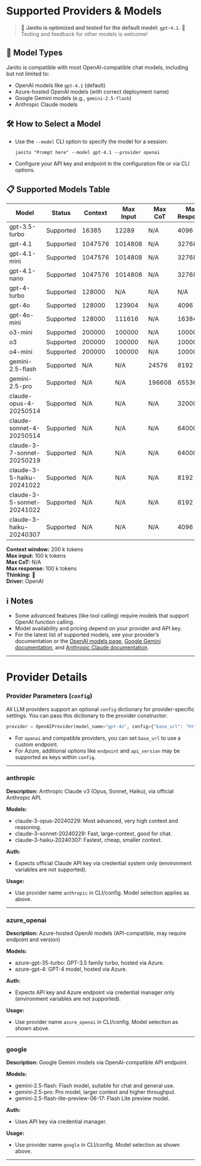 # Supported Providers & Models

> 🚀 **Janito is optimized and tested for the default model: `gpt-4.1`.**
> 🧪 Testing and feedback for other models is welcome!


## 🤖 Model Types

Janito is compatible with most OpenAI-compatible chat models, including but not limited to:

- OpenAI models like `gpt-4.1` (default)
- Azure-hosted OpenAI models (with correct deployment name)
- Google Gemini models (e.g., `gemini-2.5-flash`)
- Anthropic Claude models

## 🛠️ How to Select a Model

- Use the `--model` CLI option to specify the model for a session:
  ```
  janito "Prompt here" --model gpt-4.1 --provider openai
  ```
- Configure your API key and endpoint in the configuration file or via CLI options.


## 📋 Supported Models Table

| Model           | Status    | Context     | Max Input  | Max CoT | Max Response | Thinking | Provider | Reference |
|-----------------|-----------|-------------|------------|---------|--------------|----------|----------|-----------|
| gpt-3.5-turbo   | Supported | 16385       | 12289      | N/A     | 4096         |          | OpenAI   | [source](../janito/providers/openai/model_info.py) |
| gpt-4.1         | Supported | 1047576     | 1014808    | N/A     | 32768        |          | OpenAI   | [source](../janito/providers/openai/model_info.py) |
| gpt-4.1-mini    | Supported | 1047576     | 1014808    | N/A     | 32768        |          | OpenAI   | [source](../janito/providers/openai/model_info.py) |
| gpt-4.1-nano    | Supported | 1047576     | 1014808    | N/A     | 32768        |          | OpenAI   | [source](../janito/providers/openai/model_info.py) |
| gpt-4-turbo     | Supported | 128000      | N/A        | N/A     | N/A          |          | OpenAI   | [source](../janito/providers/openai/model_info.py) |
| gpt-4o          | Supported | 128000      | 123904     | N/A     | 4096         |          | OpenAI   | [source](../janito/providers/openai/model_info.py) |
| gpt-4o-mini     | Supported | 128000      | 111616     | N/A     | 16384        |          | OpenAI   | [source](../janito/providers/openai/model_info.py) |
| o3-mini         | Supported | 200000      | 100000     | N/A     | 100000       | 📖       | OpenAI   | [source](../janito/providers/openai/model_info.py) |
| o3              | Supported | 200000      | 100000     | N/A     | 100000       | 📖       | OpenAI   | [source](../janito/providers/openai/model_info.py) |
| o4-mini         | Supported | 200000      | 100000     | N/A     | 100000       | 📖       | OpenAI   | [source](../janito/providers/openai/model_info.py) |
| gemini-2.5-flash | Supported | N/A         | N/A        | 24576   | 8192         | ✔️        | Google   | [source](../janito/providers/google/model_info.py) |
| gemini-2.5-pro   | Supported | N/A         | N/A        | 196608  | 65536        | ✔️        | Google   | [source](../janito/providers/google/model_info.py) |
| claude-opus-4-20250514 | Supported | N/A         | N/A        | N/A     | 32000        |          | Anthropic| [source](../janito/providers/anthropic/model_info.py) |
| claude-sonnet-4-20250514 | Supported | N/A         | N/A        | N/A     | 64000        |          | Anthropic| [source](../janito/providers/anthropic/model_info.py) |
| claude-3-7-sonnet-20250219 | Supported | N/A         | N/A        | N/A     | 64000        |          | Anthropic| [source](../janito/providers/anthropic/model_info.py) |
| claude-3-5-haiku-20241022 | Supported | N/A         | N/A        | N/A     | 8192         |          | Anthropic| [source](../janito/providers/anthropic/model_info.py) |
| claude-3-5-sonnet-20241022 | Supported | N/A         | N/A        | N/A     | 8192         |          | Anthropic| [source](../janito/providers/anthropic/model_info.py) |
| claude-3-haiku-20240307 | Supported | N/A         | N/A        | N/A     | 4096         |          | Anthropic| [source](../janito/providers/anthropic/model_info.py) |

**Context window:** 200 k tokens  
**Max input:** 100 k tokens  
**Max CoT:** N/A  
**Max response:** 100 k tokens  
**Thinking:** 📖  
**Driver:** OpenAI

## ℹ️ Notes

- Some advanced features (like tool calling) require models that support OpenAI function calling.
- Model availability and pricing depend on your provider and API key.
- For the latest list of supported models, see your provider’s documentation or the [OpenAI models page](https://platform.openai.com/docs/models), [Google Gemini documentation](https://ai.google.dev/gemini-api/docs/model-versions), and [Anthropic Claude documentation](https://www.anthropic.com/docs/api/reference).

---

# Provider Details

### Provider Parameters (`config`)

All LLM providers support an optional `config` dictionary for provider-specific settings. You can pass this dictionary to the provider constructor:

```python
provider = OpenAIProvider(model_name="gpt-4o", config={"base_url": "https://api.example.com/v1"})
```

- For `openai` and compatible providers, you can set `base_url` to use a custom endpoint.
- For Azure, additional options like `endpoint` and `api_version` may be supported as keys within `config`.

---

### anthropic

**Description:** Anthropic Claude v3 (Opus, Sonnet, Haiku), via official Anthropic API.

**Models:**
- claude-3-opus-20240229: Most advanced, very high context and reasoning.
- claude-3-sonnet-20240229: Fast, large-context, good for chat.
- claude-3-haiku-20240307: Fastest, cheap, smaller context.

**Auth:**
- Expects official Claude API key via credential system only (environment variables are not supported).

**Usage:**
- Use provider name `anthropic` in CLI/config. Model selection applies as above.

---

### azure_openai

**Description:** Azure-hosted OpenAI models (API-compatible, may require endpoint and version)

**Models:**
- azure-gpt-35-turbo: GPT-3.5 family turbo, hosted via Azure.
- azure-gpt-4: GPT-4 model, hosted via Azure.

**Auth:**
- Expects API key and Azure endpoint via credential manager only (environment variables are not supported).

**Usage:**
- Use provider name `azure_openai` in CLI/config. Model selection as shown above.

---

### google

**Description:** Google Gemini models via OpenAI-compatible API endpoint.

**Models:**
- gemini-2.5-flash: Flash model, suitable for chat and general use.
- gemini-2.5-pro: Pro model, larger context and higher throughput.
- gemini-2.5-flash-lite-preview-06-17: Flash Lite preview model.

**Auth:**
- Uses API key via credential manager.

**Usage:**
- Use provider name `google` in CLI/config. Model selection as shown above.

---
